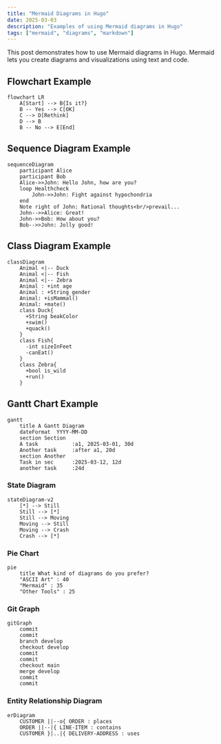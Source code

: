 ```yaml
---
title: "Mermaid Diagrams in Hugo"
date: 2025-03-03
description: "Examples of using Mermaid diagrams in Hugo"
tags: ["mermaid", "diagrams", "markdown"]
---
```


This post demonstrates how to use Mermaid diagrams in Hugo. Mermaid lets you create diagrams and visualizations using text and code.

## Flowchart Example

```mermaid
flowchart LR
    A[Start] --> B{Is it?}
    B -- Yes --> C[OK]
    C --> D[Rethink]
    D --> B
    B -- No --> E[End]
```

## Sequence Diagram Example

```mermaid
sequenceDiagram
    participant Alice
    participant Bob
    Alice->>John: Hello John, how are you?
    loop Healthcheck
        John->>John: Fight against hypochondria
    end
    Note right of John: Rational thoughts<br/>prevail...
    John-->>Alice: Great!
    John->>Bob: How about you?
    Bob-->>John: Jolly good!
```

## Class Diagram Example

```mermaid
classDiagram
    Animal <|-- Duck
    Animal <|-- Fish
    Animal <|-- Zebra
    Animal : +int age
    Animal : +String gender
    Animal: +isMammal()
    Animal: +mate()
    class Duck{
      +String beakColor
      +swim()
      +quack()
    }
    class Fish{
      -int sizeInFeet
      -canEat()
    }
    class Zebra{
      +bool is_wild
      +run()
    }
```

## Gantt Chart Example

```mermaid
gantt
    title A Gantt Diagram
    dateFormat  YYYY-MM-DD
    section Section
    A task           :a1, 2025-03-01, 30d
    Another task     :after a1, 20d
    section Another
    Task in sec      :2025-03-12, 12d
    another task     :24d
```

### State Diagram

```mermaid
stateDiagram-v2
    [*] --> Still
    Still --> [*]
    Still --> Moving
    Moving --> Still
    Moving --> Crash
    Crash --> [*]
```

### Pie Chart

```mermaid
pie
    title What kind of diagrams do you prefer?
    "ASCII Art" : 40
    "Mermaid" : 35
    "Other Tools" : 25
```

### Git Graph

```mermaid
gitGraph
    commit
    commit
    branch develop
    checkout develop
    commit
    commit
    checkout main
    merge develop
    commit
    commit
```

### Entity Relationship Diagram

```mermaid
erDiagram
    CUSTOMER ||--o{ ORDER : places
    ORDER ||--|{ LINE-ITEM : contains
    CUSTOMER }|..|{ DELIVERY-ADDRESS : uses
```
